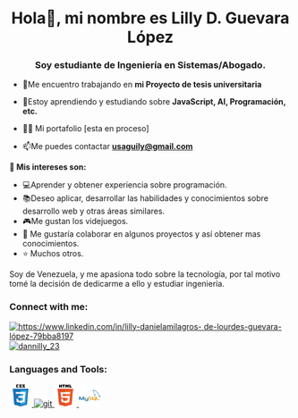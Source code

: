 <h1 align="center">Hola👋, mi nombre es Lilly D. Guevara López</h1>
<h3 align="center">Soy estudiante de Ingeniería en Sistemas/Abogado. </h3>

- 🔭Me encuentro trabajando en **mi Proyecto de tesis universitaria**

- 🌱Estoy aprendiendo y estudiando sobre **JavaScript, AI, Programación, etc.**

- 👨‍💻 Mi portafolio [esta en proceso]

- 📫Me puedes contactar **usaguily@gmail.com**

**:eyes: Mis intereses son:**

* :computer:Aprender y obtener experiencia sobre programación.
* :books:Deseo aplicar, desarrollar las habilidades y conocimientos sobre desarrollo web y otras áreas similares.
* :video_game:Me gustan los videjuegos.
* :memo: Me gustaría colaborar en algunos proyectos y así obtener mas conocimientos.
*  :star: Muchos otros.

Soy de Venezuela, y me apasiona todo sobre la tecnología, por tal motivo tomé la decisión de dedicarme a ello y estudiar ingeniería. 

<h3 align="left">Connect with me:</h3>
<p align="left">
<a href="https://linkedin.com/in/https://www.linkedin.com/in/lilly-danielamilagros- de-lourdes-guevara-lópez-79bba8197" target="blank"><img align="center" src="https://raw.githubusercontent.com/rahuldkjain/github-profile-readme-generator/master/src/images/icons/Social/linked-in-alt.svg" alt="https://www.linkedin.com/in/lilly-danielamilagros- de-lourdes-guevara-lópez-79bba8197" height="30" width="40" /></a>
<a href="https://instagram.com/dannilly_23" target="blank"><img align="center" src="https://raw.githubusercontent.com/rahuldkjain/github-profile-readme-generator/master/src/images/icons/Social/instagram.svg" alt="dannilly_23" height="30" width="40" /></a>
</p>

<h3 align="left">Languages and Tools:</h3>
<p align="left"> <a href="https://www.w3schools.com/css/" target="_blank"> <img src="https://raw.githubusercontent.com/devicons/devicon/master/icons/css3/css3-original-wordmark.svg" alt="css3" width="40" height="40"/> </a> <a href="https://git-scm.com/" target="_blank"> <img src="https://www.vectorlogo.zone/logos/git-scm/git-scm-icon.svg" alt="git" width="40" height="40"/> </a> <a href="https://www.w3.org/html/" target="_blank"> <img src="https://raw.githubusercontent.com/devicons/devicon/master/icons/html5/html5-original-wordmark.svg" alt="html5" width="40" height="40"/> </a> <a href="https://www.mysql.com/" target="_blank"> <img src="https://raw.githubusercontent.com/devicons/devicon/master/icons/mysql/mysql-original-wordmark.svg" alt="mysql" width="40" height="40"/> </a> </p>
